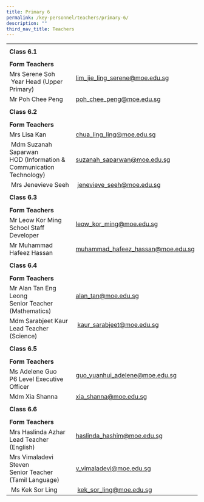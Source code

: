 ```yaml
---
title: Primary 6
permalink: /key-personnel/teachers/primary-6/
description: ""
third_nav_title: Teachers
---
```



<table border="0" width="100%" cellspacing="0">
<tbody>
<tr>
<td colspan="2" height="41"><strong>Class 6.1</strong></td>
</tr>
<tr>
<td colspan="2" height="25"><strong>Form Teachers</strong></td>
</tr>
<tr>
<td width="50%">Mrs Serene Soh<br />&nbsp;Year Head (Upper Primary)</td>
<td width="50%"><a href="mailto:lim_jie_ling_serene@moe.edu.sg" target="">lim_jie_ling_serene@moe.edu.sg</a><br /><br /></td>
</tr>
<tr>
<td>
<div>Mr Poh Chee Peng</div>
</td>
<td><a href="mailto:poh_chee_peng@moe.edu.sg" target="">poh_chee_peng@moe.edu.sg</a></td>
</tr>
<tr>
<td colspan="2" height="41"><strong>Class 6.2</strong></td>
</tr>
<tr>
<td colspan="2" height="25"><strong>Form Teachers</strong></td>
</tr>
<tr>
<td width="50%">Mrs Lisa Kan</td>
<td><a href="mailto:chua_ling_ling@moe.edu.sg" target="">chua_ling_ling@moe.edu.sg</a></td>
</tr>
<tr>
<td>&nbsp;Mdm Suzanah Saparwan<br />HOD (Information &amp; Communication Technology)</td>
<td><a href="mailto:suzanah_saparwan@moe.edu.sg" target="">suzanah_saparwan@moe.edu.sg</a></td>
</tr>
<tr>
<td>&nbsp;Mrs Jenevieve Seeh</td>
<td>&nbsp;<a href="mailto:jenevieve_seeh@moe.edu.sg" target="">jenevieve_seeh@moe.edu.sg</a></td>
</tr>
<tr>
<td colspan="2" height="41"><strong>Class 6.3</strong></td>
</tr>
<tr>
<td colspan="2" height="25"><strong>Form Teachers</strong></td>
</tr>
<tr>
<td>Mr Leow Kor Ming<br />School Staff Developer</td>
<td><a href="mailto:leow_kor_ming@moe.edu.sg" target="">leow_kor_ming@moe.edu.sg</a><br /><br /></td>
</tr>
<tr>
<td>Mr Muhammad Hafeez Hassan</td>
<td><a href="mailto:muhammad_hafeez_hassan@moe.edu.sg" target="">muhammad_hafeez_hassan@moe.edu.sg</a></td>
</tr>
<tr>
<td colspan="2" height="41"><strong>Class 6.4</strong></td>
</tr>
<tr>
<td colspan="2" height="25"><strong>Form Teachers</strong></td>
</tr>
<tr>
<td width="50%">Mr Alan Tan Eng Leong<br />Senior Teacher (Mathematics)</td>
<td width="50%"><a href="mailto:alan_tan@moe.edu.sg" target="">alan_tan@moe.edu.sg</a><br /><br /></td>
</tr>
<tr>
<td>Mdm Sarabjeet Kaur<br />Lead Teacher (Science)</td>
<td>&nbsp;<a href="mailto:kaur_sarabjeet@moe.edu.sg" target="">kaur_sarabjeet@moe.edu.sg</a><br /><br /></td>
</tr>
<tr>
<td colspan="2" height="41"><strong>Class 6.5</strong></td>
</tr>
<tr>
<td colspan="2" height="25"><strong>Form Teachers</strong></td>
</tr>
<tr>
<td>Ms Adelene Guo<br />P6 Level Executive Officer</td>
<td><a href="mailto:guo_yuanhui_adelene@moe.edu.sg" target="">guo_yuanhui_adelene@moe.edu.sg</a><br /><br /></td>
</tr>
<tr>
<td>Mdm Xia Shanna</td>
<td><a href="mailto:xia_shanna@moe.edu.sg" target="">xia_shanna@moe.edu.sg</a></td>
</tr>
<tr>
<td colspan="2" height="41"><strong>Class 6.6</strong></td>
</tr>
<tr>
<td colspan="2" height="25"><strong>Form Teachers</strong></td>
</tr>
<tr>
<td>Mrs Haslinda Azhar<br />Lead Teacher (English)</td>
<td><a href="mailto:haslinda_hashim@moe.edu.sg" target="">haslinda_hashim@moe.edu.sg</a><br /><br /></td>
</tr>
<tr>
<td>Mrs Vimaladevi Steven<br />Senior Teacher (Tamil Language)</td>
<td><a href="mailto:v_vimaladevi@moe.edu.sg" target="">v_vimaladevi@moe.edu.sg</a></td>
</tr>
<tr>
<td>&nbsp;Ms Kek Sor Ling</td>
<td>&nbsp;<a href="mailto:kek_sor_ling@moe.edu.sg" target="">kek_sor_ling@moe.edu.sg</a></td>
</tr>
</tbody>
</table>